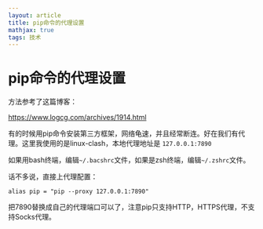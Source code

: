 ```yaml
---
layout: article
title: pip命令的代理设置
mathjax: true
tags: 技术
---
```


# pip命令的代理设置

方法参考了这篇博客：

https://www.logcg.com/archives/1914.html

有的时候用pip命令安装第三方框架，网络龟速，并且经常断连。好在我们有代理。这里我使用的是linux-clash，本地代理地址是 `127.0.0.1:7890`

如果用bash终端，编辑`~/.bacshrc`文件，如果是zsh终端，编辑`~/.zshrc`文件。

话不多说，直接上代理配置：

```shell
alias pip = "pip --proxy 127.0.0.1:7890"
```
把7890替换成自己的代理端口可以了，注意pip只支持HTTP，HTTPS代理，不支持Socks代理。
